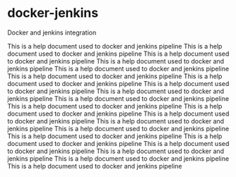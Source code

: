 # docker-jenkins
Docker and jenkins integration

This is a help document used to  docker and jenkins pipeline 
This is a help document used to  docker and jenkins pipeline 
This is a help document used to  docker and jenkins pipeline 
This is a help document used to  docker and jenkins pipeline 
This is a help document used to  docker and jenkins pipeline 
This is a help document used to  docker and jenkins pipeline 
This is a help document used to  docker and jenkins pipeline 
This is a help document used to  docker and jenkins pipeline 
This is a help document used to  docker and jenkins pipeline 
This is a help document used to  docker and jenkins pipeline 
This is a help document used to  docker and jenkins pipeline 
This is a help document used to  docker and jenkins pipeline 
This is a help document used to  docker and jenkins pipeline 
This is a help document used to  docker and jenkins pipeline 
This is a help document used to  docker and jenkins pipeline 
This is a help document used to  docker and jenkins pipeline 
This is a help document used to  docker and jenkins pipeline 
This is a help document used to  docker and jenkins pipeline 
This is a help document used to  docker and jenkins pipeline 
This is a help document used to  docker and jenkins pipeline 
This is a help document used to  docker and jenkins pipeline 
